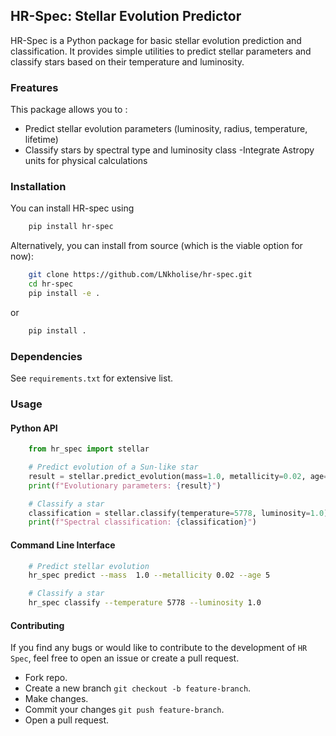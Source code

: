 ## HR-Spec: Stellar Evolution Predictor

HR-Spec is a Python package for basic stellar evolution prediction and classification. It provides simple utilities to predict stellar parameters and classify stars based on their temperature and luminosity.

### Freatures
This package allows you to :
 - Predict stellar evolution parameters (luminosity, radius, temperature, lifetime)
 - Classify stars by spectral type and luminosity class
 -Integrate Astropy units for physical calculations

### Installation
You can install HR-spec using 
```bash
    pip install hr-spec
```
Alternatively, you can install from source (which is the viable option for now):
```bash
    git clone https://github.com/LNkholise/hr-spec.git
    cd hr-spec
    pip install -e .
```
or 
```bash 
    pip install .
```

### Dependencies
See `requirements.txt` for extensive list.

### Usage 
#### Python API
```python
    from hr_spec import stellar

    # Predict evolution of a Sun-like star
    result = stellar.predict_evolution(mass=1.0, metallicity=0.02, age=5)
    print(f"Evolutionary parameters: {result}")

    # Classify a star
    classification = stellar.classify(temperature=5778, luminosity=1.0)
    print(f"Spectral classification: {classification}")
```
#### Command Line Interface
```bash
    # Predict stellar evolution
    hr_spec predict --mass  1.0 --metallicity 0.02 --age 5

    # Classify a star
    hr_spec classify --temperature 5778 --luminosity 1.0
```
#### Contributing
If you find any bugs or would like to contribute to the development of `HR Spec`, feel free to open an issue or create a pull request.
- Fork repo.
- Create a new branch `git checkout -b feature-branch`.
- Make changes.
- Commit your changes `git push feature-branch`.
- Open a pull request.
